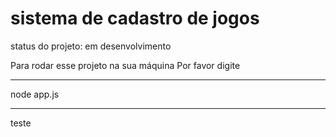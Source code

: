<h1>sistema de cadastro de jogos</h1>
status do projeto: em desenvolvimento

Para rodar esse projeto na sua máquina Por favor digite

---

node app.js

----

teste